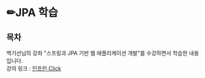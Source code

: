 # ✏**JPA 학습**

## 목차
백기선님의 강좌 "스프링과 JPA 기반 웹 애플리케이션 개발"를 수강하면서 학습한 내용입니다. </br>
강의 링크 : [인프런 Click](https://www.inflearn.com/course/%ED%95%9C%EC%9E%85-%EB%A6%AC%EC%95%A1%ED%8A%B8) </br>
